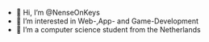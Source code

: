 - 👋 Hi, I’m @NenseOnKeys
- 👀 I’m interested in Web-,App- and Game-Development
- 🌱 I’m a computer science student from the Netherlands

